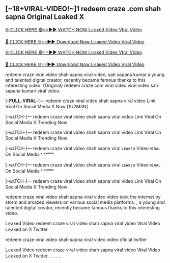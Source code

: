 <h2>[~18+VIRAL-VIDEO!~]1 redeem craze .com shah sapna Original Leaked X</h2>

[🌐 𝖢𝖫𝖨𝖢𝖪 𝖧𝖤𝖱𝖤 🟢==►► 𝖶𝖠𝖳𝖢𝖧 𝖭𝖮𝖶 L𝚎aᴋed Video V𝐢ral Video](https://anyplacecoming.com/zq5yqv0i?key=0256cc3e9f81675f46e803a0abffb9bf)

[🔴 𝖢𝖫𝖨𝖢𝖪 𝖧𝖤𝖱𝖤 🌐==►► 𝖣𝗈𝗐𝗇𝗅𝗈𝖺𝖽 𝖭𝗈𝗐 L𝚎aᴋed Video V𝐢ral Video](https://anyplacecoming.com/zq5yqv0i?key=0256cc3e9f81675f46e803a0abffb9bf)

[🌐 𝖢𝖫𝖨𝖢𝖪 𝖧𝖤𝖱𝖤 🟢==►► 𝖶𝖠𝖳𝖢𝖧 𝖭𝖮𝖶 L𝚎aᴋed Video V𝐢ral Video](https://anyplacecoming.com/zq5yqv0i?key=0256cc3e9f81675f46e803a0abffb9bf)

[🔴 𝖢𝖫𝖨𝖢𝖪 𝖧𝖤𝖱𝖤 🌐==►► 𝖣𝗈𝗐𝗇𝗅𝗈𝖺𝖽 𝖭𝗈𝗐 L𝚎aᴋed Video V𝐢ral Video](https://jamunatvbd.com/leakedvideo.html?SKT)


redeem craze viral video shah sapna viral video, sah sapana kumar a young and talented digital creator, recently became famous thanks to this interesting video. {Original} redeem craze com viral video viral video sah sapana kumari viral video.


[-𝐅𝐔𝐋𝐋-𝐕𝐈𝐑𝐀𝐋-]— redeem craze viral video shah sapna viral video Link V𝐢ral On Social Media X Now [1U2M3N]

[-wᴀTCH-]— redeem craze viral video shah sapna viral video Link V𝐢ral On Social Media X Trending Now

[-wᴀTCH-]— redeem craze viral video shah sapna viral video Link V𝐢ral On Social Media X Trending Now

[-wᴀTCH-]— redeem craze viral video shah sapna viral ʟᴇᴀᴋᴇᴅ Video ᴠɪʀᴀʟ On Social Media ˣ ᵀʷⁱᵗᵗᵉʳ

[-wᴀTCH-]— redeem craze viral video shah sapna viral ʟᴇᴀᴋᴇᴅ Video ᴠɪʀᴀʟ On Social Media ˣ ᵀʷⁱᵗᵗᵉʳ

[-wᴀTCH-]— redeem craze viral video shah sapna viral video Link V𝐢ral On Social Media X Trending Now

redeem craze viral video shah sapna viral video video took the internet by storm and amazed viewers on various social media platforms. , a young and talented digital creator, recently became famous thanks to this interesting video.

L𝚎aᴋed Video redeem craze viral video shah sapna viral video V𝐢ral Video L𝚎aᴋed on X Twitter

redeem craze viral video shah sapna viral video video oficial twitter

L𝚎aᴋed Video redeem craze viral video shah sapna viral video V𝐢ral Video L𝚎aᴋed on X Twitter.. . . . ..
